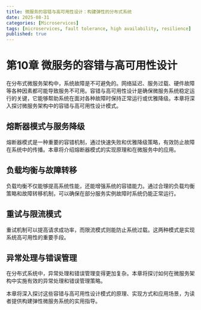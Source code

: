 ```yaml
---
title: 微服务的容错与高可用性设计：构建弹性的分布式系统
date: 2025-08-31
categories: [Microservices]
tags: [microservices, fault tolerance, high availability, resilience]
published: true
---
```


# 第10章 微服务的容错与高可用性设计

在分布式微服务架构中，系统故障是不可避免的。网络延迟、服务过载、硬件故障等各种因素都可能导致服务不可用。容错与高可用性设计是确保微服务系统稳定运行的关键，它能够帮助系统在面对各种故障时保持正常运行或优雅降级。本章将深入探讨微服务架构中的容错与高可用性设计模式。

## 熔断器模式与服务降级

熔断器模式是一种重要的容错机制，通过快速失败和优雅降级策略，有效防止故障在系统中的传播。本章将介绍熔断器模式的实现原理和在微服务中的应用。

## 负载均衡与故障转移

负载均衡不仅能够提高系统性能，还能增强系统的容错能力。通过合理的负载均衡策略和故障转移机制，可以确保在部分服务实例故障时系统仍能正常运行。

## 重试与限流模式

重试机制可以提高请求成功率，而限流模式则能防止系统过载。这两种模式是实现系统高可用性的重要手段。

## 异常处理与错误管理

在分布式系统中，异常处理和错误管理变得更加复杂。本章将探讨如何在微服务架构中实施有效的异常处理和错误管理策略。

本章将深入探讨这些容错与高可用性设计模式的原理、实现方式和应用场景，为读者提供构建弹性微服务系统的实用指导。
